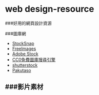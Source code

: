 # web design-resource
###好用的網頁設計資源

###圖庫網 

 * [StockSnap](https://stocksnap.io/)
 * [FreeImages](http://tw.freeimages.com/)
 * [Adobe Stock](https://stock.adobe.com/)
 * [CC0免費圖庫搜尋引擎](http://cc0.wfublog.com/)
 * [shutterstock](https://www.shutterstock.com/zh/)
 * [Pakutaso](https://www.pakutaso.com/)
 
###影片素材
------
